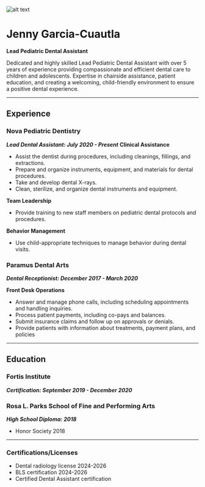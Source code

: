 ![alt text](pexels-cottonbro-9421382.jpg)
# Jenny  Garcia-Cuautla

**Lead Pediatric Dental Assistant** 

Dedicated and highly skilled Lead Pediatric Dental Assistant with over 5 years of experience providing compassionate and efficient dental care to children and adolescents.  Expertise in chairside assistance, patient education, and creating a welcoming, child-friendly environment to ensure a positive dental experience.

<hr>

## Experience
### Nova Pediatric Dentistry
***Lead Dental Assistant: July 2020 - Present***
**Clinical Assistance**
* Assist the dentist during procedures, including cleanings, fillings, and extractions.
* Prepare and organize instruments, equipment, and materials for dental procedures.
* Take and develop dental X-rays.
* Clean, sterilize, and organize dental instruments and equipment.


**Team Leadership**
* Provide training to new staff members on pediatric dental protocols and procedures.

**Behavior Management**
* Use child-appropriate techniques to manage behavior during dental visits.

### Paramus Dental Arts
***Dental Receptionist: December 2017 - March 2020***

**Front Desk Operations**
* Answer and manage phone calls, including scheduling appointments and handling inquiries.
* Process patient payments, including co-pays and balances.
* Submit insurance claims and follow up on approvals or denials.
* Provide patients with information about treatments, payment plans, and policies

<hr>

## Education 
### Fortis Institute
***Certification: September 2019 - December 2020***

### Rosa L. Parks School of Fine and Performing Arts
***High School Diploma: 2018***
* Honor Society 2018

<hr>

### Certifications/Licenses
* Dental radiology license 2024-2026
* BLS certification 2024-2026 
* Certified Dental Assistant certification 